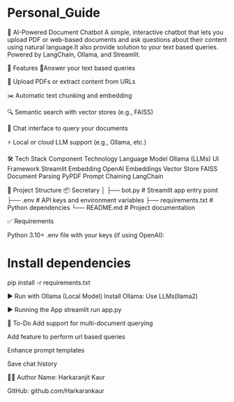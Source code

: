 # Personal_Guide
🧠 AI-Powered Document Chatbot
A simple, interactive chatbot that lets you upload PDF or web-based documents and ask questions about their content using natural language.It also provide solution to your text based queries. Powered by LangChain, Ollama, and Streamlit.

🚀 Features
📄Answer your text based queries

📄 Upload PDFs or extract content from URLs

✂️ Automatic text chunking and embedding

🔍 Semantic search with vector stores (e.g., FAISS)

💬 Chat interface to query your documents

⚡ Local or cloud LLM support (e.g., Ollama, etc.)

🛠️ Tech Stack
Component	Technology
Language Model Ollama (LLMs)
UI Framework	Streamlit
Embedding	OpenAI Embeddings 
Vector Store	FAISS
Document Parsing	PyPDF 
Prompt Chaining	LangChain

📂 Project Structure
📦 Secretary
│
├── bot.py                  # Streamlit app entry point
├── .env                    # API keys and environment variables
├── requirements.txt        # Python dependencies
└── README.md               # Project documentation

✅ Requirements
 
 Python 3.10+
.env file with your keys (if using OpenAI):

# Install dependencies
pip install -r requirements.txt

▶️ Run with Ollama (Local Model)
Install Ollama:
Use LLMs(llama2)

▶️ Running the App
streamlit run app.py

📌 To-Do
Add support for multi-document querying

Add feature to perform url based queries

Enhance prompt templates

Save chat history


🧑‍💻 Author
Name: Harkaranjit Kaur

GitHub: github.com/Harkarankaur

